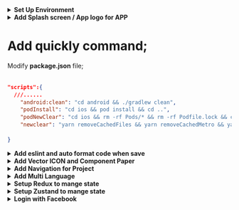 <details>
    <summary><b>Set Up Environment</b></summary>
    
# Setup environment for MAC OS

## Installed Node, Git, Yarn, NPM, Visual Studio.

1. Install **Xcode** :

![forEachResult](./readmeImg/xcodeInstall.png)

    Link: https://apps.apple.com/us/app/xcode/id497799835?mt=12/

2. Install **Homebrew** : Homebrew là chương trình quản lý các package (gói) nó hoạt động trên macOS, Linux. Sử dụng Homebrew giúp bạn dễ dàng cài đặt / gỡ bỏ các gói phần mềm

- Use this command: **/bin/bash -c "$(curl -fsSL https://raw.githubusercontent.com/Homebrew/install/HEAD/install.sh)"**

  link: https://docs.brew.sh/Installation

3. Install **ANDROID STUDIO**: https://developer.android.com/studio
4. Install **cocoapods**: https://formulae.brew.sh/formula/cocoapods
5. Install **yarn** with brew: use this command brew install yarn

6. **Setup emulator**:

   - Android environment: use **android studio**;

     1. **emulator -list-avds**: list máy ảo android
     2. **emulator -avd Pixel_4_API_30**: mở máy ảo

   - Ios environment: use **xcode**;

     1. **touch ~/.bash_profile** : create file;
     2. **open ~/.bash_profile** : open;
     3. Paste this command into this file:

     ```js
     export ANDROID_SDK_ROOT=$HOME/Library/Android/sdk
     export PATH=$PATH:$ANDROID_SDK_ROOT/emulator
     export PATH=$PATH:$ANDROID_SDK_ROOT/tools
     export PATH=$PATH:$ANDROID_SDK_ROOT/tools/bin
     export PATH=$PATH:$ANDROID_SDK_ROOT/platform-tools
     export JAVA_HOME=$(/usr/libexec/java_home -v 11.0.16.1)
     export PATH="$PATH:/Applications/Visual Studio Code.app/Contents/Resources/app/bin"
     ```

     - Lưu ý cài java version 11 nhé;
     - use this command **cd /Library/Java/JavaVirtualMachines/** gõ ls xem phiên bản bao nhiêu dk-11.0.16.1.jdk

     4. source ~/.bash_profile: save and apply
        ![forEachResult](./readmeImg/bash_profile.png)

# Setup environment for WINDOW

document: https://reactnative.dev/docs/environment-setup?os=windows&platform=android

1. Cài đặt máy ảo(Có thể dùng android studio hoặc genymotion);

- lưu ý: SetUp SDK cho Android studio như Trên doc

2. Tải SDk. Hiện tại chỉ hỗ trợ Java 11

3. Cài đặt sdk môi trường cho máy trỏ đến sdk vừa tải:

- Set up Environment cho `ANDROID_HOME `và `JAVA_HOME`
- Bỏ trong phần **path** với đường dẫn **C:\Users\admin\AppData\Local\Android\Sdk**

  ![forEachResult](./readmeImg/androidHome.png)

4. Cài đặt **react native client**:

   - Với câu lệnh: **npm i -g react-native-cli**

5. Khởi tạo project thôi:

   - Với câu lệnh: **npx react-native init NameProject**
   - Theo phiên bản chỉ định: **npx react-native init AwesomeProject --version X.XX.X**
   - Theo templay TypeScript: **npx react-native init AwesomeTSProject --template react-native-template-typescript**

6. Chạy thử:
--updated 2/8/2023--
</details>

<details>
    <summary><b>Add Splash screen / App logo for APP</b></summary>

# Add Splash screen / App logo for APP

Follow this guide link: https://youtu.be/_hgsAlPTGXY

<details>
    <summary><b>Android Environment</b></summary>
    
## Android Environment:

### Add Logo for android:

1. Chose a image to make logo for app “png, jpg”;
2. Open your project with android studio;

- Choose Image Asset to open import logo feature;

![forEachResult](./readmeImg/openWithAndroid.png)

- Import the logo and adjust it to suit the app;
- After editing, click next, android studio will automatically apply the new logo to the app.

  ![forEachResult](./readmeImg/modifleIcon.png)
  ![forEachResult](./readmeImg/androidIcon.png);

- Lưu ý chỉnh sửa ảnh cho nó phù hợp với kích cỡ của màn hình, remove background;

4. Rebuild app again to check result;
   ![forEachResult](./readmeImg/doneAddIconAndroid.png);

### Add Splash Screen for android:

#### Custom with native module

1.  Choose a photo to make splash Screen;

- Drag this image logo.png into this folder `android/app/src/main/res/drawable`

  ![forEachResult](./readmeImg/addNewLogo.png)

2.  Create `layout` folder, then create `activity_splash.xml` file inside layout folder.

- Edit file `activity_splash.xml` as follows:

```xml
<?xml version="1.0" encoding="utf-8"?>
<LinearLayout xmlns:android="http://schemas.android.com/apk/res/android"
  xmlns:app="http://schemas.android.com/apk/res-auto"
  xmlns:tools="http://schemas.android.com/tools"
  android:layout_width="match_parent"
  android:layout_height="match_parent"
  android:gravity="center"
  tools:context=".SplashActivity">
  <ImageView
      android:layout_width="wrap_content"
      android:layout_height="wrap_content"
      android:background="@drawable/logo" />
      <!-- name of logo -->
</LinearLayout>
```

![Alt text](activity_splash.png)

3.  Create SplashActivity.java file inside `android/app/src/main/java/com/mealmaster`

- Edit file `SplashActivity.java` as follows:

```java
package com.mealmaster; // name of app

import androidx.appcompat.app.AppCompatActivity;

import android.content.Intent;
import android.os.Bundle;
import android.os.Handler;

public class SplashActivity extends AppCompatActivity {
    @Override
    protected void onCreate(Bundle savedInstanceState) {
        try {
            super.onCreate(savedInstanceState);
            setContentView(R.layout.activity_splash);
            new Handler().postDelayed(new Runnable() {
                @Override
                public void run() {
                    Intent intent = new Intent(SplashActivity.this, MainActivity.class);
                    Bundle extras = getIntent().getExtras();
                    if (extras != null) {
                        intent.putExtras(extras);
                    }
                    intent.setAction(getIntent().getAction());
                  intent.setData(getIntent().getData());
                    startActivity(intent);
                    finish();
                }
            }, 1500); // set up time display of splash screen
        }
        catch(Exception e) {
            e.printStackTrace();
            finishAffinity();
        }
    }
}
```

![Alt text](readmeImg/SplashActivity.png)

4.  Edit file `AndroidManifest.xml` with path `android/app/src/main/AndroidManifest.xml` as follows:

```xml
 <manifest xmlns:android="http://schemas.android.com/apk/res/android"
   package="com.mealmaster">

     <uses-permission android:name="android.permission.INTERNET" />

     <application
       android:name=".MainApplication"
       android:label="@string/app_name"
       android:icon="@mipmap/ic_launcher"
       android:roundIcon="@mipmap/ic_launcher_round"
       android:allowBackup="false"
       android:theme="@style/AppTheme">

     <activity android:name=".SplashActivity" android:exported="true" android:screenOrientation="portrait">
       <intent-filter>
         <action android:name="android.intent.action.MAIN"/>
         <category android:name="android.intent.category.LAUNCHER"/>
       </intent-filter>
     </activity>

       <activity
         android:name=".MainActivity"
         android:label="@string/app_name"
         android:configChanges="keyboard|keyboardHidden|orientation|screenLayout|screenSize|smallestScreenSize|uiMode"
         android:launchMode="singleTask"
         android:windowSoftInputMode="adjustResize"
         android:exported="true">
     <!-- app activity -->

     <!-- app activity -->
       </activity>

     </application>
 </manifest>
```

![Alt text](readmeImg/mainActivity.png)

5. Rebuild app and check results;
   ![Alt text](readmeImg/DoneSplashAndroid.png)

</details>

<details>
    <summary><b>IOS Environment</b></summary>

## IOS Environment:

### Add Logo for IOS:

1. init a new project: `npx react-native@latest init AwesomeProject`;

- Default logo after build new project;
  ![forEachResult](./readmeImg/defautLogoIos.png)

2. Open **Asset Catalog Creator** app to start export logo with all type for app:
   ![forEachResult](./readmeImg/catalogApp.png)
3. Import a logo to export file
   ![forEachResult](./readmeImg/importCatalog.png)

   - File after exporting:
     ![forEachResult](./readmeImg/filleAffterExport.png)

4. Replace folder exported into your project:
   ![forEachResult](./readmeImg/replayLogoIos.png)

5. Rebuild end check results:
   ![forEachResult](./readmeImg/doneChangeLogoIos.png)

### Add Splash Screen for IOS:

1.  Open Xcode to make splash screen for IOS,

- Default Splash screen

![Alt text](readmeImg/defaultSplashIos.png)

2. Import SplashScreen image;
   ![Alt text](readmeImg/importSplashI%C3%B3.png)

3. Modify LaunchScreen;

![Alt text](readmeImg/modifilSplashIos.png)

4.  Check again for work on all devices;

![Alt text](readmeImg/checkForAllIos.png)

5. Rebuild and check result

--updated 8/8/2023--

</details>
</details>

# Add quickly command;

Modify **package.json** file;

```json

"scripts":{
  ///......
    "android:clean": "cd android && ./gradlew clean",
    "podInstall": "cd ios && pod install && cd ..",
    "podNewClear": "cd ios && rm -rf Pods/* && rm -rf Podfile.lock && cd ..",
    "newclear": "yarn removeCachedFiles && yarn removeCachedMetro && yarn podNewClear && yarn && yarn android:clean && yarn podInstall"

}

```

<details>
    <summary><b>Add eslint and auto format code when save</b></summary>

# Add eslint and auto format code when save;

1. Modified file **MealMaster/.eslintrc.js**

```js
module.exports = {
  root: true,
  extends: '@react-native-community',
  rules: {
    'no-duplicate-imports': 'error',
    'prettier/prettier': [
      'error',
      {
        endOfLine: 'auto',
      },
    ],
    'no-alert': 2,
    'no-console': 2,
    'react-native/no-unused-styles': 2,
    'react-native/no-inline-styles': 2,
    'react-native/no-color-literals': 2,
    'react/no-unused-state': 2,
    'react-hooks/rules-of-hooks': 2,
    'react-hooks/exhaustive-deps': 2,
    'no-unused-vars': 2,
    'sort-imports': [
      'error',
      {
        ignoreDeclarationSort: true,
      },
    ],
  },
};
```

2. Make new folder **.vscode**, and a file in that **settings.json**;

```js
{
  "security.workspace.trust.untrustedFiles": "open",
  "editor.defaultFormatter": "esbenp.prettier-vscode",
  "editor.formatOnSave": true,
  "workbench.iconTheme": "material-icon-theme",
  "javascript.updateImportsOnFileMove.enabled": "always",
  "editor.codeActionsOnSave": {
    "source.organizeImports": true,
    "source.sortMembers": true
  },
  "editor.tabCompletion": "on",
  "window.zoomLevel": -1
}

```

3. Checking results;

</details>

<details>
    <summary><b> Add Vector ICON and Component Paper</b></summary>

# Add Vector ICON and Component Paper;

link: https://www.npmjs.com/package/react-native-vector-icons

1. Add library:

- **yarn add react-native-vector-icons**: add icons [ 'AntDesign.ttf', 'Entypo.ttf', 'EvilIcons.ttf','Feather.ttf', 'FontAwesome.ttf', 'FontAwesome5_Brands.ttf','FontAwesome5_Regular.ttf', 'FontAwesome5_Solid.ttf', 'Fontisto.ttf','Foundation.ttf','Ionicons.ttf','MaterialIcons.ttf', 'MaterialCommunityIcons.ttf', 'SimpleLineIcons.ttf', 'Octicons.ttf', 'Zocial.ttf' ];

- **yarn add react-native-paper** : Thư viện này sẽ một số compent tạo sẵn mình import nhanh vào để dùng

2. Set up IOS;

- Browse to **node_modules/react-native-vector-icons** and drag the folder Fonts to your project in Xcode.
  ![forEachResult](./readmeImg/addIconIos.png)
- Or change file

```plist
......
		</dict>
	</dict>
	<key>NSLocationWhenInUseUsageDescription</key>
	<string></string>
  	<!-- fontIcon for IOS -->
	<key>UIAppFonts</key>
	<array>
	  <string>AntDesign.ttf</string>
      <string>Entypo.ttf</string>
      <string>EvilIcons.ttf</string>
      <string>Feather.ttf</string>
      <string>FontAwesome.ttf</string>
      <string>FontAwesome5_Brands.ttf</string>
      <string>FontAwesome5_Regular.ttf</string>
      <string>FontAwesome5_Solid.ttf</string>
      <string>Fontisto.ttf</string>
      <string>Foundation.ttf</string>
      <string>Ionicons.ttf</string>
      <string>MaterialIcons.ttf</string>
      <string>MaterialCommunityIcons.ttf</string>
      <string>SimpleLineIcons.ttf</string>
      <string>Octicons.ttf</string>
      <string>Zocial.ttf</string>
	</array>
  	<!-- fontIcon for IOS -->
	<key>UILaunchStoryboardName</key>
	<string>LaunchScreen</string>
	<key>UIRequiredDeviceCapabilities</key>
	<array>
		<string>armv7</string>
	</array>
  .......
```

3. Setup for Android

- Edit `android/app/build.gradle` ( NOT `android/build.gradle` ) and add the following:

```gradle
apply from: file("../../node_modules/react-native-vector-icons/fonts.gradle")
```

- To customize the files being copied, add the following instead:

```gradle
project.ext.react = [
    enableHermes: true,  // clean and rebuild if changing
]

project.ext.vectoricons = [
    iconFontNames: [ 'AntDesign.ttf', 'Entypo.ttf', 'EvilIcons.ttf','Feather.ttf', 'FontAwesome.ttf', 'FontAwesome5_Brands.ttf','FontAwesome5_Regular.ttf', 'FontAwesome5_Solid.ttf', 'Fontisto.ttf','Foundation.ttf','Ionicons.ttf','MaterialIcons.ttf', 'MaterialCommunityIcons.ttf', 'SimpleLineIcons.ttf', 'Octicons.ttf', 'Zocial.ttf' ] // Name of the font files you want to copy
]

apply from: file("../../node_modules/react-native-vector-icons/fonts.gradle")
apply from: "../../node_modules/react-native/react.gradle"
```

</details>

<details>
    <summary><b> Add Navigation for Project</b></summary>

# Add Navigation for Project;

## Setup

1. Add library :

- **yarn add @react-navigation/native**:
- **yarn add react-native-screens react-native-safe-area-context**
- **yarn add @react-navigation/native-stack**
- **yarn add @react-native-pager-view**

2. Remove old app, and rebuild.

## Demo navigate

<details>
    <summary><b>DEMO</b></summary>

```js
import {NavigationContainer, useNavigation} from '@react-navigation/native';
import {createNativeStackNavigator} from '@react-navigation/native-stack';
import React from 'react';
import {Text, TouchableOpacity, View} from 'react-native';

const Stack = createNativeStackNavigator();

const HomeScreen = () => {
  const {navigate} = useNavigation();
  return (
    <View>
      <Text>HomeScreen</Text>
      <TouchableOpacity
        onPress={() => {
          navigate('Details');
        }}>
        <Text>Navigate</Text>
      </TouchableOpacity>
    </View>
  );
};

const DetailsScreen = () => {
  const {navigate} = useNavigation();
  return (
    <View>
      <Text>DetailsScreen</Text>
      <TouchableOpacity
        onPress={() => {
          navigate('Favorite');
        }}>
        <Text>Navigate</Text>
      </TouchableOpacity>
    </View>
  );
};

const FavoriteScreen = () => {
  const {popToTop} = useNavigation(); // navigate to the initialRouteName
  return (
    <View>
      <Text>FavoriteScreen</Text>
      <TouchableOpacity onPress={popToTop}>
        <Text>Navigate</Text>
      </TouchableOpacity>
    </View>
  );
};

const App = () => {
  return (
    <NavigationContainer>
      <Stack.Navigator initialRouteName="Home">
        <Stack.Screen name="Home" component={HomeScreen} />
        <Stack.Screen name="Details" component={DetailsScreen} />
        <Stack.Screen name="Favorite" component={FavoriteScreen} />
      </Stack.Navigator>
    </NavigationContainer>
  );
};

export default App;

// const styles = StyleSheet.create({});
```

</details>

## Bottom Tab Navigator

link: https://reactnavigation.org/docs/bottom-tab-navigator

1. Add library :

### Use are made sure installed all library here

- **yarn add @react-navigation/bottom-tabs react-native-paper react-native-vector-icons** :
- **yarn add @react-navigation/native**:
- **yarn add react-native-screens react-native-safe-area-context**
- **yarn add @react-navigation/native-stack**
- **yarn add @react-native-pager-view**

<details>
    <summary><b>DEMO</b></summary>

```js
import {NavigationContainer, useNavigation} from '@react-navigation/native';
import React from 'react';
import {Image, ScrollView, Text, TouchableOpacity} from 'react-native';
import {
  Avatar,
  Banner,
  Button,
  Card,
  IconButton,
  Searchbar,
  Tooltip,
} from 'react-native-paper';

import Icon from 'react-native-vector-icons/FontAwesome5';

import {createBottomTabNavigator} from '@react-navigation/bottom-tabs';
import {SafeAreaView} from 'react-native-safe-area-context';

import MaterialCommunityIcons from 'react-native-vector-icons/MaterialCommunityIcons';

const Tab = createBottomTabNavigator();

// const Stack = createNativeStackNavigator();

const HomeScreen = () => {
  const {navigate} = useNavigation();
  const [visible, setVisible] = React.useState(true);
  const [searchQuery, setSearchQuery] = React.useState('');

  const onChangeSearch = query => setSearchQuery(query);

  const LeftContent = props => <Avatar.Icon {...props} icon="folder" />;
  return (
    <SafeAreaView style={{flex: 1}}>
      <ScrollView>
        <Searchbar
          placeholder="Search"
          onChangeText={onChangeSearch}
          value={searchQuery}
        />
        <Text>HomeScreen</Text>
        <Avatar.Icon size={24} icon="folder" color="yellow" />
        <Icon name="rocket" size={30} color="#900" solid />
        <Button
          onPress={() => {
            navigate('Details');
          }}>
          <Text>Navigate</Text>
        </Button>

        <Banner
          visible={visible}
          actions={[
            {
              label: 'Fix it',
              onPress: () => setVisible(false),
            },
            {
              label: 'Learn more',
              onPress: () => setVisible(false),
            },
          ]}
          icon={({size}) => (
            <Image
              source={{
                uri: 'https://avatars3.githubusercontent.com/u/17571969?s=400&v=4',
              }}
              style={{
                width: size,
                height: size,
              }}
            />
          )}>
          There was a problem processing a transaction on your credit card.
        </Banner>

        <Card>
          <Card.Title
            title="Card Title"
            subtitle="Card Subtitle"
            left={LeftContent}
          />
          <Card.Content>
            <Text variant="titleLarge">Card title</Text>
            <Text variant="bodyMedium">Card content</Text>
          </Card.Content>
          <Card.Cover source={{uri: 'https://picsum.photos/700'}} />
          <Card.Actions>
            <Button>Cancel</Button>
            <Button>Ok</Button>
          </Card.Actions>
        </Card>

        <Tooltip title="Selected Camera">
          <IconButton icon="camera" selected size={24} onPress={() => {}} />
        </Tooltip>

        <Icon.Button name="facebook" onPress={this.loginWithFacebook} solid>
          Login with Facebook
        </Icon.Button>
      </ScrollView>
    </SafeAreaView>
  );
};

const DetailsScreen = () => {
  const {navigate} = useNavigation();
  return (
    <SafeAreaView>
      <Text>DetailsScreen</Text>
      <TouchableOpacity
        onPress={() => {
          navigate('Favorite');
        }}>
        <Text>Navigate</Text>
      </TouchableOpacity>
    </SafeAreaView>
  );
};

const ProfileScreen = () => {
  const {popToTop} = useNavigation();
  return (
    <SafeAreaView>
      <Text>FavoriteScreen</Text>
      <TouchableOpacity onPress={popToTop}>
        <Text>Navigate</Text>
      </TouchableOpacity>
    </SafeAreaView>
  );
};

const App = () => {
  return (
    <NavigationContainer>
      <Tab.Navigator
        initialRouteName="Home"
        activeColor="#e91e63"
        barStyle={{backgroundColor: 'white'}}>
        <Tab.Screen
          name="Home"
          component={HomeScreen}
          options={{
            tabBarLabel: 'Home',
            tabBarIcon: ({color}) => (
              <MaterialCommunityIcons name="home" color={color} size={26} />
            ),
          }}
        />
        <Tab.Screen
          name="Details"
          component={DetailsScreen}
          options={{
            tabBarLabel: 'Updates',
            tabBarIcon: ({color}) => (
              <MaterialCommunityIcons name="bell" color={color} size={26} />
            ),
          }}
        />
        <Tab.Screen
          name="ProfileScreen"
          component={ProfileScreen}
          options={{
            tabBarLabel: 'Profile',
            tabBarIcon: ({color}) => (
              <MaterialCommunityIcons name="account" color={color} size={26} />
            ),
          }}
        />
      </Tab.Navigator>
    </NavigationContainer>
  );
};

export default App;

// const styles = StyleSheet.create({});
```

</details>

</details>

<details>
    <summary><b>Add Multi Language</b></summary>

# Add Multi Language;

1. Install these libraries:

```js
  yarn add i18next
  yarn add react-i18next
  yarn add @react-native-async-storage/async-storage
```

2. Create a folder contains your translation as below:

```js
// Create a folder contains your locales like this:
├── locales
│   ├── en ├── strings.json
│   ├── vi ├── strings.json
│   └── index.js

// Example in en/strings.json
	{
	  "onboarding": {
	    "hello": "Hello"
	  },
  }
// Example in vi/strings.json
	{
	  "onboarding": {
	    "hello": "Xin chào"
	  },
  }

// Update code in index.js
export default {
  vi: {
    translation: require('./vi/strings.json'),
  },
  en: {
    translation: require('./en/strings.json'),
  },
};

// create a file name initI18n.js to configure how it translates
import AsyncStorage from '@react-native-async-storage/async-storage';
import i18n from 'i18next';
import {initReactI18next} from 'react-i18next';
import { Platform, NativeModules } from 'react-native';
import locales from '../locales'; // path to your locales folder

const LANGUAGE_KEY = '@language';
const DEFAULT_LANGUAGE = 'vi'; // you can define it here

const getDeviceLanguage = () => {
  const appLanguage =
    Platform.OS === 'ios'
      ? NativeModules.SettingsManager.settings.AppleLocale ||
        NativeModules.SettingsManager.settings.AppleLanguages[0]
      : NativeModules.I18nManager.localeIdentifier;

  return appLanguage.search(/-|_/g) !== -1
    ? appLanguage.slice(0, 2)
    : appLanguage;
};

const languageDetector = {
  init: () => {},
  type: 'languageDetector',
  async: true, // flags below detection to be async
  detect: async (callback) => {
    const userLang = await AsyncStorage.getItem(LANGUAGE_KEY);

    const deviceLang = userLang || getDeviceLanguage() || DEFAULT_LANGUAGE;
    callback(deviceLang);
  },
  cacheUserLanguage: () => {},
};

export const initI18n = () => {
  i18n
		.use(languageDetector)
		.use(initReactI18next)
		.init({
      compatibilityJSON: 'v3',
      fallbackLng: DEFAULT_LANGUAGE,
      debug: __DEV__, // set to log debug on terminal
      resources: locales,
      interpolation: {
        escapeValue: false,
      },
      react: {useSuspense: false},
    });
};


// use initI18n() function in index.js (root project)
initI18n();

// use translate in jsx
import {useTranslation} from 'react-i18next';
import {View, Button, Text} from 'react-native';

const Home = () => {
	 const [language, setLanguage] = React.useState('en');

  const {t} = useTranslation();

  const updateLanguage = async selectedLanguage => {
    if (selectedLanguage) {
      // update key in async storage
      // await storeData(STORAGE_KEY.LANGUAGE, selectedLanguage);
      setLanguage(language === 'vi' ? 'en' : 'vi');
      i18next.changeLanguage(language);
      // handle any other handlers here
      // Navigation.mergeOptions
    }
  };

	return (
		<View>
			<Text>{t('onboarding.hello')}</Text>
			<Button title='Change Language' onPress={onUpdateLanguage} />
		</View>
	)
}

```

</details>

<details>
    <summary><b>Setup Redux to mange state</b></summary>

# Setup Redux to mange state

1. Install these libraries:

```js
  yarn add @reduxjs/toolkit
  yarn add react-redux
  yarn add redux-persist
  yarn add redux-thunk
```

2. Create files and folders as follow;

- `AppRedux` quản lý app và `AuthRedux` quản lý user

![forEachResult](./readmeImg/reduxStruct.png)

3. Modify these file with follow

```js
///AppRedux/index.js

import {createSlice} from '@reduxjs/toolkit';

const initialState = {
  language: 'en',
};
const appSlice = createSlice({
  name: 'app',
  initialState,
  reducers: {
    setLanguage: (state, action) => action.payload,
    setDefault: () => initialState,
  },
});

export const {setLanguage, setDefault} = appSlice.actions;
export default appSlice.reducer;


//AuthRedux/index.js

import {createSlice} from '@reduxjs/toolkit';
const authSlice = createSlice({
  name: 'auth',
  initialState: {
    name: 'Nguyen Hung Manh',
  },
  reducers: {
    setUser: (state, action) => action.payload,
    clearUser: () => null,
  },
});

export const {setUser, clearUser} = authSlice.actions;
export default authSlice.reducer;

//redux/reducers.js

import {combineReducers} from '@reduxjs/toolkit';
import appReducer from './AppRedux';
import authReducer from './AuthRedux';

const rootReducer = combineReducers({
  app: appReducer,
  auth: authReducer,
});

export default rootReducer;


//redux/store.js
import AsyncStorage from '@react-native-async-storage/async-storage';
import {combineReducers, configureStore} from '@reduxjs/toolkit';
import {persistReducer, persistStore} from 'redux-persist';
import thunk from 'redux-thunk';
import appReducer from './AppRedux';
import authReducer from './AuthRedux';

const persistConfig = {
  key: 'root',
  storage: AsyncStorage,
  whitelist: ['app', 'auth'], // lưu lại trạng thái
  blacklist: [], // khong luu trang thái
};

const reducers = combineReducers({
  app: appReducer,
  auth: authReducer,
});

const persistedReducer = persistReducer(persistConfig, reducers);

export const store = configureStore({
  reducer: persistedReducer,
  devTools: true,
  middleware: [thunk],// fix waring register
});
export const persistor = persistStore(store);

```

4. Modify `App.js` file, integrate the Redux store and Redux Persist provider:

```js
import {
  NavigationContainer,
  createNavigationContainerRef,
} from '@react-navigation/native';
import React from 'react';
import {Provider} from 'react-redux';
import {PersistGate} from 'redux-persist/integration/react';
import {initI18n} from './src/i18n';
import {MainNavigator} from './src/navigation/stack';
import {persistor, store} from './src/redux/store';
initI18n(); //import multiLanguage

const navigationRef = createNavigationContainerRef();

const AppWrapper = () => {
  return <MainNavigator isAbleToGoHome={true} isAuthenticated={true} />;
};

const App = () => {
  return (
    <NavigationContainer ref={navigationRef}>
      <Provider store={store}>
        <PersistGate loading={true} persistor={persistor}>
          <AppWrapper />
        </PersistGate>
      </Provider>
    </NavigationContainer>
  );
};

export default App;

// const styles = StyleSheet.create({});
```

5. Use redux to show and set new sate

```js
import React from 'react';
import {SafeAreaView, Text, TouchableOpacity} from 'react-native';
import {useDispatch, useSelector} from 'react-redux';
import {setLanguage} from '../../redux/AppRedux'; // function set State

const ProfileScreen = () => {
  const user = useSelector(state => state.auth);
  const app = useSelector(state => state.app);

  const dispatch = useDispatch();

  const changeTheme = () => {
    dispatch(setLanguage({language: 'vi'}));
  };

  return (
    <SafeAreaView>
      <Text>
        ProfileScreen{user?.name} {app.language}
      </Text>
      <TouchableOpacity onPress={changeTheme}>
        <Text>Change Language: {app.language}</Text>
      </TouchableOpacity>
    </SafeAreaView>
  );
};

export default ProfileScreen;

// const styles = StyleSheet.create({});
```

</details>

<details>
    <summary><b>Setup Zustand to mange state</b></summary>

# Setup Zustand to mange state

1. Install Zustand;

```
  yarn add zustand
  yarn add react-native-async-storage/async-storage
```

2. Create file and folder for Zustand

![forEachResult](./readmeImg/zustandStruct.png)

3.  Modify these file with follow

```js
//zustand/createAppConfigSlice.js
export const createAppConfigSlice = (set, get) => ({
  number: 0,
  counterNumber: newNumber => set({number: newNumber}), // keywords cannot be duplicated
});

///zustand/index.js

import AsyncStorage from '@react-native-async-storage/async-storage';
import {createJSONStorage, persist} from 'zustand/middleware';
import {createWithEqualityFn} from 'zustand/traditional';
import {createAppConfigSlice} from './createAppConfigSlice';

export const useStore = createWithEqualityFn(
  persist(
    (set, get) => ({
      ...createAppConfigSlice(set, get),
    }),
    {
      name: 'app-storage',
      storage: createJSONStorage(() => AsyncStorage),
    },
  ),
);
```

4. Use Zustands to show and set new sate

```js
import React from 'react';
import {SafeAreaView, Text, TouchableOpacity} from 'react-native';
import {shallow} from 'zustand/shallow';
import {useStore} from '../../zustand';

const FavoriteScreen = () => {
  const {number, counterNumber} = useStore(
    state => ({
      number: state.number,
      counterNumber: state.counterNumber,
    }),
    shallow,
  );

  const increaseNumber = () => {
    counterNumber(number + 1);
  };
  return (
    <SafeAreaView>
      <Text>FavoriteScree{number}</Text>
      <TouchableOpacity onPress={increaseNumber}>
        <Text>Count</Text>
      </TouchableOpacity>
    </SafeAreaView>
  );
};

export default FavoriteScreen;
```

</details>

<details>
    <summary><b>Login with Facebook</b></summary>

1. `sed "s/your_api_key_here/your_actual_api_key/g" .env.example > .env`: Send .env.example file to env

# Quickly Login with Facebook

## Prepare Environments

1. Add Libraries

```
yarn add react-native-fbsdk-next  (10.1.0)

```

2. Go to `https://developers.facebook.com/` to create your own facebook app by following these steps below:

![forEachResult](./readmeImg/addFacebook1.png)

![forEachResult](./readmeImg/addFacebook2.png)

![forEachResult](./readmeImg/addFacebook3.png)

- Go to Products/Add Product and and choose Facebook Login product.

![forEachResult](./readmeImg/addFacebook4.png)

- We will set up for both platform here (Android & IOS)

![forEachResult](./readmeImg/addFacebook5.png)

## IOS Environments

1. Add Bundle ID

![forEachResult](./readmeImg/addFacebook6.png)

2. Modify `ios/MealMaster/Info.plist` to add key `FacebookAppID`, `FacebookClientToken` and `FacebookDisplayName`

```javascript
<string>1.0</string>
	<key>CFBundleSignature</key>
	<string>????</string>

	<key>FacebookAppID</key>
    <string>145287721907504</string>
	 <key>FacebookClientToken</key>
  	<string>e51f17b6c394f7ac0bffba8bc93e2944</string>
    <key>FacebookDisplayName</key>
    <string>mastermeal</string>
	<key>CFBundleURLTypes</key>
	<array>
		<dict>
			<key>CFBundleTypeRole</key>
			<string>Editor</string>
			<key>CFBundleURLSchemes</key>
			<array>
				<string>fb145287721907504</string>
			</array>
		</dict>
	</array>
	<key>CFBundleVersion</key>
	<string>1</string>
	<key>LSRequiresIPhoneOS</key>
```

3. Modify `ios/MealMaster/AppDelegate.mm`

```mm
#import <React/RCTAppSetupUtils.h>

#import <FBSDKCoreKit/FBSDKCoreKit.h>  // here

#if RCT_NEW_ARCH_ENABLED
#import <React/CoreModulesPlugins.h>
#import <React/RCTCxxBridgeDelegate.h>
	@@ -31,9 +33,12 @@ @implementation AppDelegate

- (BOOL)application:(UIApplication *)application didFinishLaunchingWithOptions:(NSDictionary *)launchOptions
{
  [[FBSDKApplicationDelegate sharedInstance] initializeSDK]; // here
  RCTAppSetupPrepareApp(application);

  RCTBridge *bridge = [[RCTBridge alloc] initWithDelegate:self launchOptions:launchOptions];
  [[FBSDKApplicationDelegate sharedInstance] application:application
                        didFinishLaunchingWithOptions:launchOptions];// here

#if RCT_NEW_ARCH_ENABLED
  _contextContainer = std::make_shared<facebook::react::ContextContainer const>();

```

![forEachResult](./readmeImg/addFacebook7.png)

5. Use in project `useAuthentication`

```js
import {AccessToken, LoginManager, Profile} from 'react-native-fbsdk-next';
import {useDispatch} from 'react-redux';
import {setUser} from '../redux/AuthRedux';

const useAuthentication = () => {
  const dispatch = useDispatch();
  //social handlers
  const loginFacebook = async () => {
    console.log('vao day');
    try {
      LoginManager.logOut();

      const result = await LoginManager.logInWithPermissions([
        'public_profile',
        'email',
      ]);
      if (result) {
        if (result.isCancelled) {
        } else {
          const tokenResponse = await AccessToken.getCurrentAccessToken();
          if (tokenResponse) {
            Profile.getCurrentProfile().then(function (currentProfile) {
              dispatch(
                setUser({
                  firstName: currentProfile.firstName,
                  facebookId: currentProfile.userID,
                  lastName: currentProfile.lastName,
                  avatar: currentProfile.imageURL,
                  email: currentProfile.email,
                }),
              );
            });
          }
        }
      }
    } catch (error) {}
  };
  return {
    loginFacebook,
  };
};

export {useAuthentication};
```

6. Rebuild and check again

## Android Environments

1. Modify `android/app/build.gradle`

```js
    implementation "com.facebook.react:react-native:+"  // From node_modules


    implementation 'com.facebook.android:facebook-android-sdk:latest.release' //here

    implementation "androidx.swiperefreshlayout:swiperefreshlayout:1.0.0"

    debugImplementation("com.facebook.flipper:flipper:${FLIPPER_VERSION}") {
```

2. `android/app/src/main/res/values/strings.xml`

```js
<resources>
  <string name="app_name">MealMaster</string>{' '}
  <string name="app_name">MealMaster</string>
  <string name="facebook_app_id">14528772190xxxx</string>
  <string name="facebook_client_token">e51f17b6c394f7ac0bffba8bc9XXXXX</string>
</resources>
```

3. Modify `android/app/src/main/AndroidManifest.xml`

```js
      android:allowBackup="false"
      android:theme="@style/AppTheme">

    <!-- sign in with facebook -->
    <meta-data android:name="com.facebook.sdk.ApplicationId" android:value="@string/facebook_app_id"/>
    <meta-data android:name="com.facebook.sdk.ClientToken" android:value="@string/facebook_client_token"/>
    <!-- sign in with facebook -->

    <activity android:name=".SplashActivity" android:exported="true" android:screenOrientation="portrait">
      <intent-filter>
        <action android:name="android.intent.action.MAIN"/>
```

</details>
